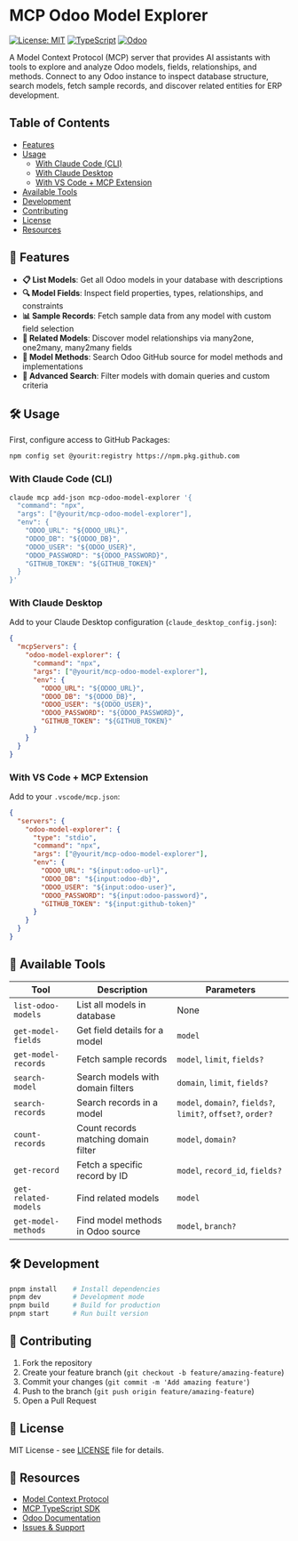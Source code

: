 # MCP Odoo Model Explorer

[![License: MIT](https://img.shields.io/badge/License-MIT-yellow.svg)](https://opensource.org/licenses/MIT)
[![TypeScript](https://img.shields.io/badge/TypeScript-007ACC?style=flat&logo=typescript&logoColor=white)](https://www.typescriptlang.org/)
[![Odoo](https://img.shields.io/badge/Odoo-Compatible-purple)](https://www.odoo.com/)

A Model Context Protocol (MCP) server that provides AI assistants with tools to explore and analyze Odoo models, fields, relationships, and methods. Connect to any Odoo instance to inspect database structure, search models, fetch sample records, and discover related entities for ERP development.

## Table of Contents

- [Features](#-features)
- [Usage](#️-usage)
  - [With Claude Code (CLI)](#with-claude-code-cli)
  - [With Claude Desktop](#with-claude-desktop)
  - [With VS Code + MCP Extension](#with-vs-code--mcp-extension)
- [Available Tools](#-available-tools)
- [Development](#️-development)
- [Contributing](#-contributing)
- [License](#-license)
- [Resources](#-resources)

## 🚀 Features

- **📋 List Models**: Get all Odoo models in your database with descriptions
- **🔍 Model Fields**: Inspect field properties, types, relationships, and constraints
- **📊 Sample Records**: Fetch sample data from any model with custom field selection
- **🔗 Related Models**: Discover model relationships via many2one, one2many, many2many fields
- **🧩 Model Methods**: Search Odoo GitHub source for model methods and implementations
- **🔎 Advanced Search**: Filter models with domain queries and custom criteria

## 🛠️ Usage

First, configure access to GitHub Packages:

```bash
npm config set @yourit:registry https://npm.pkg.github.com
```

### With Claude Code (CLI)

```bash
claude mcp add-json mcp-odoo-model-explorer '{
  "command": "npx",
  "args": ["@yourit/mcp-odoo-model-explorer"],
  "env": {
    "ODOO_URL": "${ODOO_URL}",
    "ODOO_DB": "${ODOO_DB}",
    "ODOO_USER": "${ODOO_USER}",
    "ODOO_PASSWORD": "${ODOO_PASSWORD}",
    "GITHUB_TOKEN": "${GITHUB_TOKEN}"
  }
}'
```

### With Claude Desktop

Add to your Claude Desktop configuration (`claude_desktop_config.json`):

```json
{
  "mcpServers": {
    "odoo-model-explorer": {
      "command": "npx",
      "args": ["@yourit/mcp-odoo-model-explorer"],
      "env": {
        "ODOO_URL": "${ODOO_URL}",
        "ODOO_DB": "${ODOO_DB}",
        "ODOO_USER": "${ODOO_USER}",
        "ODOO_PASSWORD": "${ODOO_PASSWORD}",
        "GITHUB_TOKEN": "${GITHUB_TOKEN}"
      }
    }
  }
}
```

### With VS Code + MCP Extension

Add to your `.vscode/mcp.json`:

```json
{
  "servers": {
    "odoo-model-explorer": {
      "type": "stdio",
      "command": "npx",
      "args": ["@yourit/mcp-odoo-model-explorer"],
      "env": {
        "ODOO_URL": "${input:odoo-url}",
        "ODOO_DB": "${input:odoo-db}",
        "ODOO_USER": "${input:odoo-user}",
        "ODOO_PASSWORD": "${input:odoo-password}",
        "GITHUB_TOKEN": "${input:github-token}"
      }
    }
  }
}
```

## 🔧 Available Tools

| Tool                 | Description                             | Parameters                                    |
| -------------------- | --------------------------------------- | --------------------------------------------- |
| `list-odoo-models`   | List all models in database             | None                                          |
| `get-model-fields`   | Get field details for a model           | `model`                                       |
| `get-model-records`  | Fetch sample records                    | `model`, `limit`, `fields?`                   |
| `search-model`       | Search models with domain filters       | `domain`, `limit`, `fields?`                  |
| `search-records`     | Search records in a model               | `model`, `domain?`, `fields?`, `limit?`, `offset?`, `order?` |
| `count-records`      | Count records matching domain filter    | `model`, `domain?`                            |
| `get-record`         | Fetch a specific record by ID           | `model`, `record_id`, `fields?`               |
| `get-related-models` | Find related models                     | `model`                                       |
| `get-model-methods`  | Find model methods in Odoo source       | `model`, `branch?`                            |

## 🛠️ Development

```bash
pnpm install    # Install dependencies
pnpm dev        # Development mode
pnpm build      # Build for production
pnpm start      # Run built version
```

## 🤝 Contributing

1. Fork the repository
2. Create your feature branch (`git checkout -b feature/amazing-feature`)
3. Commit your changes (`git commit -m 'Add amazing feature'`)
4. Push to the branch (`git push origin feature/amazing-feature`)
5. Open a Pull Request

## 📄 License

MIT License - see [LICENSE](LICENSE) file for details.

## 🔗 Resources

- [Model Context Protocol](https://modelcontextprotocol.io/)
- [MCP TypeScript SDK](https://github.com/modelcontextprotocol/typescript-sdk)
- [Odoo Documentation](https://www.odoo.com/documentation/)
- [Issues & Support](https://github.com/yourit/mcp-odoo-model-explorer/issues)
